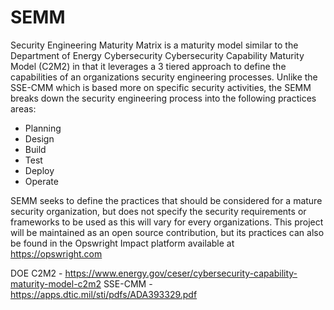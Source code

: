 # SEMM
Security Engineering Maturity Matrix is a maturity model similar to the Department of Energy Cybersecurity Cybersecurity Capability Maturity Model (C2M2) in that it leverages a 3 tiered approach to define the capabilities of an organizations security engineering processes. Unlike the SSE-CMM which is based more on specific security activities, the SEMM breaks down the security engineering process into the following practices areas:

* Planning
* Design
* Build
* Test
* Deploy
* Operate

SEMM seeks to define the practices that should be considered for a mature security organization, but does not specify the security requirements or frameworks to be used as this will vary for every organizations. This project will be maintained as an open source contribution, but its practices can also be found in the Opswright Impact platform available at https://opswright.com

DOE C2M2 - https://www.energy.gov/ceser/cybersecurity-capability-maturity-model-c2m2
SSE-CMM - https://apps.dtic.mil/sti/pdfs/ADA393329.pdf
